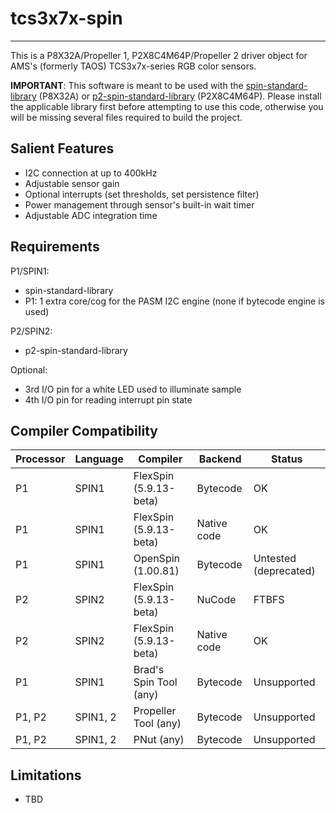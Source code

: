 # tcs3x7x-spin
--------------

This is a P8X32A/Propeller 1, P2X8C4M64P/Propeller 2 driver object for AMS's (formerly TAOS) TCS3x7x-series RGB color sensors.

**IMPORTANT**: This software is meant to be used with the [spin-standard-library](https://github.com/avsa242/spin-standard-library) (P8X32A) or [p2-spin-standard-library](https://github.com/avsa242/p2-spin-standard-library) (P2X8C4M64P). Please install the applicable library first before attempting to use this code, otherwise you will be missing several files required to build the project.

## Salient Features

* I2C connection at up to 400kHz
* Adjustable sensor gain
* Optional interrupts (set thresholds, set persistence filter)
* Power management through sensor's built-in wait timer
* Adjustable ADC integration time

## Requirements

P1/SPIN1:
* spin-standard-library
* P1: 1 extra core/cog for the PASM I2C engine (none if bytecode engine is used)

P2/SPIN2:
* p2-spin-standard-library

Optional:
* 3rd I/O pin for a white LED used to illuminate sample
* 4th I/O pin for reading interrupt pin state

## Compiler Compatibility

| Processor | Language | Compiler               | Backend     | Status                |
|-----------|----------|------------------------|-------------|-----------------------|
| P1        | SPIN1    | FlexSpin (5.9.13-beta) | Bytecode    | OK                    |
| P1        | SPIN1    | FlexSpin (5.9.13-beta) | Native code | OK                    |
| P1        | SPIN1    | OpenSpin (1.00.81)     | Bytecode    | Untested (deprecated) |
| P2        | SPIN2    | FlexSpin (5.9.13-beta) | NuCode      | FTBFS                 |
| P2        | SPIN2    | FlexSpin (5.9.13-beta) | Native code | OK                    |
| P1        | SPIN1    | Brad's Spin Tool (any) | Bytecode    | Unsupported           |
| P1, P2    | SPIN1, 2 | Propeller Tool (any)   | Bytecode    | Unsupported           |
| P1, P2    | SPIN1, 2 | PNut (any)             | Bytecode    | Unsupported           |

## Limitations

* TBD

